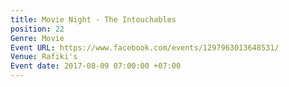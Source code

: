 ```yaml
---
title: Movie Night - The Intouchables
position: 22
Genre: Movie
Event URL: https://www.facebook.com/events/1297963013648531/
Venue: Rafiki's
Event date: 2017-08-09 07:00:00 +07:00
---
```


